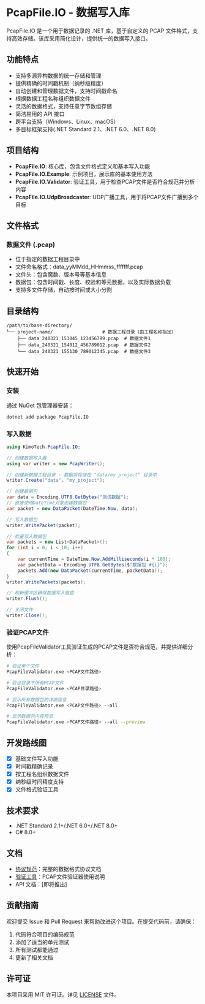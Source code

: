 # PcapFile.IO - 数据写入库

PcapFile.IO 是一个用于数据记录的 .NET 库，基于自定义的 PCAP 文件格式，支持高效存储。该库采用简化设计，提供统一的数据写入接口。

## 功能特点

- 支持多源异构数据的统一存储和管理
- 提供精确的时间戳机制（纳秒级精度）
- 自动创建和管理数据文件，支持时间戳命名
- 根据数据工程名称组织数据文件
- 灵活的数据格式，支持任意字节数组存储
- 简洁易用的 API 接口
- 跨平台支持（Windows、Linux、macOS）
- 多目标框架支持(.NET Standard 2.1、.NET 6.0、.NET 8.0)

## 项目结构

- **PcapFile.IO**: 核心库，包含文件格式定义和基本写入功能
- **PcapFile.IO.Example**: 示例项目，展示库的基本使用方法
- **PcapFile.IO.Validator**: 验证工具，用于检查PCAP文件是否符合规范并分析内容
- **PcapFile.IO.UdpBroadcaster**: UDP广播工具，用于将PCAP文件广播到多个目标

## 文件格式

### 数据文件 (.pcap)
- 位于指定的数据工程目录中
- 文件命名格式：data_yyMMdd_HHmmss_fffffff.pcap
- 文件头：包含魔数、版本号等基本信息
- 数据包：包含时间戳、长度、校验和等元数据，以及实际数据负载
- 支持多文件存储，自动按时间或大小分割

## 目录结构

```
/path/to/base-directory/
└── project-name/                  # 数据工程目录（由工程名称指定）
    ├── data_240321_153045_123456789.pcap  # 数据文件1
    ├── data_240321_154012_456789012.pcap  # 数据文件2
    └── data_240321_155130_789012345.pcap  # 数据文件3
```

## 快速开始

### 安装

通过 NuGet 包管理器安装：

```bash
dotnet add package PcapFile.IO
```

### 写入数据

```csharp
using KimoTech.PcapFile.IO;

// 创建数据写入器
using var writer = new PcapWriter();

// 创建新数据工程目录 - 数据将存储在 "data/my_project" 目录中
writer.Create("data", "my_project");

// 创建数据包
var data = Encoding.UTF8.GetBytes("测试数据");
// 直接使用DateTime对象创建数据包
var packet = new DataPacket(DateTime.Now, data);

// 写入数据包
writer.WritePacket(packet);

// 批量写入数据包
var packets = new List<DataPacket>();
for (int i = 0; i < 10; i++)
{
    var currentTime = DateTime.Now.AddMilliseconds(i * 100);
    var packetData = Encoding.UTF8.GetBytes($"数据包 #{i}");
    packets.Add(new DataPacket(currentTime, packetData));
}
writer.WritePackets(packets);

// 刷新缓冲区确保数据写入磁盘
writer.Flush();

// 关闭文件
writer.Close();
```

### 验证PCAP文件

使用PcapFileValidator工具验证生成的PCAP文件是否符合规范，并提供详细分析：

```bash
# 验证单个文件
PcapFileValidator.exe <PCAP文件路径>

# 验证目录下所有PCAP文件
PcapFileValidator.exe <PCAP目录路径>

# 显示所有数据包的详细信息
PcapFileValidator.exe <PCAP文件路径> --all

# 显示数据包内容预览
PcapFileValidator.exe <PCAP文件路径> --all --preview
```

## 开发路线图

- [x] 基础文件写入功能
- [x] 时间戳精确记录
- [x] 按工程名组织数据文件
- [x] 纳秒级时间精度支持
- [x] 文件格式验证工具

## 技术要求

- .NET Standard 2.1+/.NET 6.0+/.NET 8.0+
- C# 8.0+

## 文档

- [协议规范](./PROTOCOL.md)：完整的数据格式协议文档
- [验证工具](./source/PcapFile.IO.Validator/README.md)：PCAP文件验证器使用说明
- API 文档：[即将推出]

## 贡献指南

欢迎提交 Issue 和 Pull Request 来帮助改进这个项目。在提交代码前，请确保：

1. 代码符合项目的编码规范
2. 添加了适当的单元测试
3. 所有测试都能通过
4. 更新了相关文档

## 许可证

本项目采用 MIT 许可证。详见 [LICENSE](./LICENSE) 文件。
